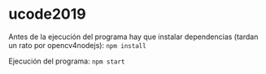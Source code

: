 # ucode2019

Antes de la ejecución del programa hay que instalar dependencias (tardan un rato por opencv4nodejs):
`npm install`

Ejecución del programa:
`npm start`

